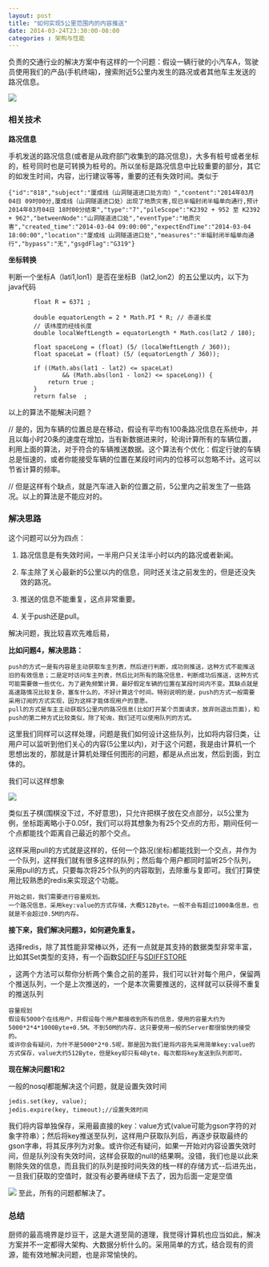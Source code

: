 ```yaml
---
layout: post
title: "如何实现5公里范围内的内容推送"
date: 2014-03-24T23:30:00-08:00
categories : 架构与性能
---
```


负责的交通行业的解决方案中有这样的一个问题：假设一辆行驶的小汽车A，驾驶员使用我们的产品(手机终端)，搜索附近5公里内发生的路况或者其他车主发送的路况信息。

![](</images/post/milo1.png>)
### 相关技术

**路况信息**

手机发送的路况信息(或者是从政府部门收集到的路况信息)，大多有桩号或者坐标的，桩号同时也是可转换为桩号的。所以坐标是路况信息中比较重要的部分，其它的如发生时间，内容，出行建议等等，重要的还有失效时间。类似于

~~~~~~~~~~~~~~~~~~~~~~~~~~~~~~~~~~~~~~~~~~~~~~~~~~~~~~~~~~~~~~~~~~~~~~~~~~~~~~~~
{"id":"818","subject":"厦成线（山洞隧道进口处方向）","content":"2014年03月04日 09时00分,厦成线（山洞隧道进口处）出现了地质灾害,现已半幅封闭半幅单向通行,预计2014年03月04日 18时00分结束","type":"7","pileScope":"K2392 + 952 至 K2392 + 962","betweenNode":"山洞隧道进口处","eventType":"地质灾害","created_time":"2014-03-04 09:00:00","expectEndTime":"2014-03-04 18:00:00","location":"厦成线 山洞隧道进口处","measures":"半幅封闭半幅单向通行","bypass":"无","gsgdFlag":"G319"}
~~~~~~~~~~~~~~~~~~~~~~~~~~~~~~~~~~~~~~~~~~~~~~~~~~~~~~~~~~~~~~~~~~~~~~~~~~~~~~~~

**坐标转换**

判断一个坐标A（lati1,lon1）是否在坐标B（lat2,lon2）的五公里以内，以下为java代码

~~~~~~~~~~~~~~~~~~~~~~~~~~~~~~~~~~~~~~~~~~~~~~~~~~~~~~~~~~~~~~~~~~~~~~~~~~~~~~~~
       float R = 6371 ;

       double equatorLength = 2 * Math.PI * R; // 赤道长度
       // 该纬度的经线长度
       double localWeftLength = equatorLength * Math.cos(lat2 / 180);

       float spaceLong = (float) (5/ (localWeftLength / 360));
       float spaceLat = (float) (5/ (equatorLength / 360));
       
       if ((Math.abs(lat1 - lat2) <= spaceLat)
               && (Math.abs(lon1 - lon2) <= spaceLong)) {
           return true ;
       }
       return false  ;

~~~~~~~~~~~~~~~~~~~~~~~~~~~~~~~~~~~~~~~~~~~~~~~~~~~~~~~~~~~~~~~~~~~~~~~~~~~~~~~~

以上的算法不能解决问题？

//  是的，因为车辆的位置总是在移动，假设有平均有100条路况信息在系统中，并且以每小时20条的速度在增加，当有新数据进来时，轮询计算所有的车辆位置，利用上面的算法，对于符合的车辆推送数据。这个算法有个优化：假定行驶的车辆总是恒速的，或者你能接受车辆的位置在某段时间内的位移可以忽略不计。这可以节省计算的频率。

//  但是这样有个缺点，就是汽车进入新的位置之前，5公里内之前发生了一些路况。以上的算法是不能应对的。

### **解决思路**

这个问题可以分为四点：

1.  路况信息是有失效时间，一半用户只关注半小时以内的路况或者新闻。

2.  车主除了关心最新的5公里以内的信息，同时还关注之前发生的，但是还没失效的路况。

3.  推送的信息不能重复，这点非常重要。

4.  关于push还是pull。

解决问题，我比较喜欢先难后易，

**比如问题4，解决思路：**

~~~~~~~~~~~~~~~~~~~~~~~~~~~~~~~~~~~~~~~~~~~~~~~~~~~~~~~~~~~~~~~~~~~~~~~~~~~~~~~~
push的方式一是有内容是主动获取车主列表，然后进行判断，成功则推送，这种方式不能推送旧的有效信息；二是定时访问车主列表，然后比对所有的路况信息，判断成功后推送，这种方式可能需要做一些优化，为了避免频繁计算，最好假定车辆的位置在某段时间内不变。其缺点就是高速路情况比较复杂，塞车什么的，不好计算这个时间。特别说明的是，push的方式一般需要采用订阅的方式实现，因为这样才能体现用户的意愿。
pull的方式是车主主动获取5公里内的路况信息(比如打开某个页面请求，放弃则退出页面)，和push的第二种方式比较类似，除了轮询，我们还可以使用队列的方式。
~~~~~~~~~~~~~~~~~~~~~~~~~~~~~~~~~~~~~~~~~~~~~~~~~~~~~~~~~~~~~~~~~~~~~~~~~~~~~~~~

[^]: 关于队列，这是推送比较常用的一种方式，比如用户实时监听某个队列，系统希望推送信息至哪些用户时，只需要往他们的队列中推送信息即可。

这里我们同样可以这样处理，问题是我们如何设计这些队列，比如将内容归类，让用户可以监听到他们关心的内容(5公里以内)，对于这个问题，我是由计算机一个思想出发的，那就是计算机处理任何图形的问题，都是从点出发，然后到面，到立体的。

我们可以这样想象

![](</images/post/milo2.png>)

类似五子棋(围棋没下过，不好意思)，只允许把棋子放在交点部分，以5公里为例，坐标距离略小于0.05f，我们可以将其想象为有25个交点的方形，期间任何一个点都能找个距离自己最近的那个交点。

这样采用pull的方式就是这样的，任何一个路况(坐标)都能找到一个交点，并作为一个队列，这样我们就有很多这样的队列；然后每个用户都同时监听25个队列，采用pull的方式，只要每次将25个队列的内容取到，去除重与复即可。我们打算使用比较熟悉的redis来实现这个功能。

~~~~~~~~~~~~~~~~~~~~~~~~~~~~~~~~~~~~~~~~~~~~~~~~~~~~~~~~~~~~~~~~~~~~~~~~~~~~~~~~
开始之前，我们需要进行容量规划。
一个路况信息，采用key:value的方式存储，大概512Byte。一般不会有超过1000条信息，也就是不会超过0.5M的内存。
~~~~~~~~~~~~~~~~~~~~~~~~~~~~~~~~~~~~~~~~~~~~~~~~~~~~~~~~~~~~~~~~~~~~~~~~~~~~~~~~



**接下来，我们解决问题3，如何避免重复。**

选择redis，除了其性能非常棒以外，还有一点就是其支持的数据类型非常丰富，比如其Set类型的支持，有一个函数[SDIFF][1]与[SDIFFSTORE][2]

[1]: <http://redis.io/commands/sdiff>

[2]: <http://redis.io/commands/sdiffstore>

，这两个方法可以帮你分析两个集合之前的差异，我们可以针对每个用户，保留两个推送队列，一个是上次推送的，一个是本次需要推送的，这样就可以获得不重复的推送队列

~~~~~~~~~~~~~~~~~~~~~~~~~~~~~~~~~~~~~~~~~~~~~~~~~~~~~~~~~~~~~~~~~~~~~~~~~~~~~~~~
容量规划
假设有5000个在线用户，并假设每个用户都接收到所有的信息，使用的容量大约为5000*2*4*1000Byte+0.5M。不到50M的内存，这只要使用一般的Server都很愉快的接受的。
或许你会有疑问，为什不是5000*2*0.5呢，那是因为我们是将内容先采用简单key:value的方式保存，value大约512Byte，但是key却只有4Byte，每次都将key发送到队列即可。
~~~~~~~~~~~~~~~~~~~~~~~~~~~~~~~~~~~~~~~~~~~~~~~~~~~~~~~~~~~~~~~~~~~~~~~~~~~~~~~~

**现在解决问题1和2**

一般的nosql都能解决这个问题，就是设置失效时间

~~~~~~~~~~~~~~~~~~~~~~~~~~~~~~~~~~~~~~~~~~~~~~~~~~~~~~~~~~~~~~~~~~~~~~~~~~~~~~~~
jedis.set(key, value);
jedis.expire(key, timeout);//设置失效时间
~~~~~~~~~~~~~~~~~~~~~~~~~~~~~~~~~~~~~~~~~~~~~~~~~~~~~~~~~~~~~~~~~~~~~~~~~~~~~~~~

我们将内容单独保存，采用最直接的key：value方式(value可能为gson字符的对象字符串）；然后将key推送至队列，这样用户获取队列后，再逐步获取最终的gson字串，将其反序列为对象。或许你还有疑问，如果一开始对内容设置失效时间，但是队列没有失效时间，这样会获取的null的结果啊。没错，我们也是以此来剔除失效的信息，而且我们的队列是按时间失效的栈一样的存储方式--后进先出，一旦我们获取的空值时，就没有必要再继续下去了，因为后面一定是空值

![](</images/post/milo3.jpg>)
至此，所有的问题都解决了。

### **总结**

厨师的最高境界是炒豆干，这是大道至简的道理，我觉得计算机也应当如此，解决方案并不一定都得大架构、大数据分析什么的。采用简单的方式，结合现有的资源，能有效地解决问题，也是非常愉快的。
